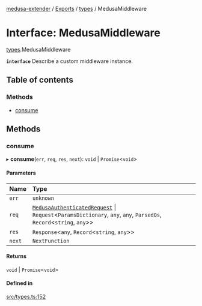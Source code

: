 [medusa-extender](../README.md) / [Exports](../modules.md) / [types](../modules/types.md) / MedusaMiddleware

# Interface: MedusaMiddleware

[types](../modules/types.md).MedusaMiddleware

**`interface`**
Describe a custom middleware instance.

## Table of contents

### Methods

- [consume](types.MedusaMiddleware.md#consume)

## Methods

### consume

▸ **consume**(`err`, `req`, `res`, `next`): `void` \| `Promise`<`void`\>

#### Parameters

| Name | Type |
| :------ | :------ |
| `err` | `unknown` |
| `req` | [`MedusaAuthenticatedRequest`](../modules/types.md#medusaauthenticatedrequest) \| `Request`<`ParamsDictionary`, `any`, `any`, `ParsedQs`, `Record`<`string`, `any`\>\> |
| `res` | `Response`<`any`, `Record`<`string`, `any`\>\> |
| `next` | `NextFunction` |

#### Returns

`void` \| `Promise`<`void`\>

#### Defined in

[src/types.ts:152](https://github.com/adrien2p/medusa-extender/blob/00dfd85/src/types.ts#L152)
